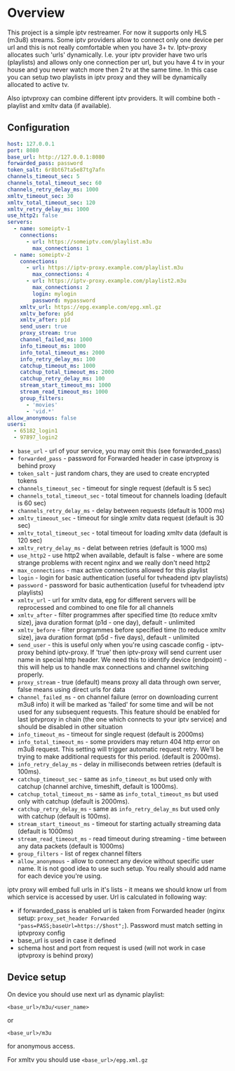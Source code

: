 # Overview

This project is a simple iptv restreamer. For now it supports only HLS (m3u8) streams.
Some iptv providers allow to connect only one device per url and this is not really
comfortable when you have 3+ tv. Iptv-proxy allocates such 'urls' dynamically. I.e. your
iptv provider have two urls (playlists) and allows only one connection per url, but
you have 4 tv in your house and you never watch more then 2 tv at the same time.
In this case you can setup two playlists in iptv proxy and they will be dynamically
allocated to active tv.

Also iptvproxy can combine different iptv providers. It will combine both - playlist and xmltv data (if available).

## Configuration

```yaml
host: 127.0.0.1
port: 8080
base_url: http://127.0.0.1:8080
forwarded_pass: password
token_salt: 6r8bt67ta5e87tg7afn
channels_timeout_sec: 5
channels_total_timeout_sec: 60
channels_retry_delay_ms: 1000
xmltv_timeout_sec: 30
xmltv_total_timeout_sec: 120
xmltv_retry_delay_ms: 1000
use_http2: false
servers:
  - name: someiptv-1
    connections:
      - url: https://someiptv.com/playlist.m3u
        max_connections: 1
  - name: someiptv-2
    connections:
      - url: https://iptv-proxy.example.com/playlist.m3u
        max_connections: 4
      - url: https://iptv-proxy.example.com/playlist2.m3u
        max_connections: 2
        login: mylogin
        password: mypassword
    xmltv_url: https://epg.example.com/epg.xml.gz
    xmltv_before: p5d
    xmltv_after: p1d
    send_user: true
    proxy_stream: true
    channel_failed_ms: 1000
    info_timeout_ms: 1000
    info_total_timeout_ms: 2000
    info_retry_delay_ms: 100
    catchup_timeout_ms: 1000
    catchup_total_timeout_ms: 2000
    catchup_retry_delay_ms: 100
    stream_start_timeout_ms: 1000
    stream_read_timeout_ms: 1000
    group_filters:
      - 'movies'
      - 'vid.*'
allow_anonymous: false
users:
  - 65182_login1
  - 97897_login2
```

* `base_url` - url of your service, you may omit this (see forwarded_pass)
* `forwarded_pass` - password for Forwarded header in case iptvproxy is behind proxy
* `token_salt` - just random chars, they are used to create encrypted tokens
* `channels_timeout_sec` - timeout for single request (default is 5 sec) 
* `channels_total_timeout_sec` - total timeout for channels loading (default is 60 sec)
* `channels_retry_delay_ms` - delay between requests (default is 1000 ms)
* `xmltv_timeout_sec` - timeout for single xmltv data request (default is 30 sec)
* `xmltv_total_timeout_sec` - total timeout for loading xmltv data (default is 120 sec)
* `xmltv_retry_delay_ms` - delat between retries (default is 1000 ms)
* `use_http2` - use http2 when available, default is false - where are some strange problems with recent nginx and we really don't need http2
* `max_connections` - max active connections allowed for this playlist
* `login` - login for basic authentication (useful for tvheadend iptv playlists)
* `password` - password for basic authentication (useful for tvheadend iptv playlists)
* `xmltv_url` - url for xmltv data, epg for different servers will be reprocessed and combined to one file for all channels
* `xmltv_after` - filter programmes after specified time (to reduce xmltv size), java duration format (p1d - one day), default - unlimited
* `xmltv_before` - filter programmes before specified time (to reduce xmltv size), java duration format (p5d - five days), default - unlimited
* `send_user` - this is useful only when you're using cascade config - iptv-proxy behind iptv-proxy.
If 'true' then iptv-proxy will send current user name in special http header.
We need this to identify device (endpoint) - this will help us to handle max connections and
channel switching properly.
* `proxy_stream` - true (default) means proxy all data through own server,
false means using direct urls for data
* `channel_failed_ms` - on channel failure (error on downloading current m3u8 info)
it will be marked as 'failed' for some time and will be not used for any subsequent requests.
This feature should be enabled for last iptvproxy in chain (the one which connects to your iptv service)
and should be disabled in other situation
* `info_timeout_ms` - timeout for single request (default is 2000ms)
* `info_total_timeout_ms` - some providers may return 404 http error on m3u8 request. This setting
will trigger automatic request retry. We'll be trying to make additional requests for this period. (default is 2000ms).
* `info_retry_delay_ms` - delay in milliseconds between retries (default is 100ms).
* `catchup_timeout_sec` - same as `info_timeout_ms` but used only with catchup (channel archive, timeshift, default is 1000ms).
* `catchup_total_timeout_ms` - same as `info_total_timeout_ms` but used only with catchup (default is 2000ms).
* `catchup_retry_delay_ms` - same as `info_retry_delay_ms` but used only with catchup (default is 100ms).
* `stream_start_timeout_ms` - timeout for starting actually streaming data (default is 1000ms)
* `stream_read_timeout_ms` - read timeout during streaming - time between any data packets (default is 1000ms)
* `group_filters` - list of regex channel filters
* `allow_anonymous` - allow to connect any device without specific user name.
It is not good idea to use such setup. You really should add name for each device you're using.

iptv proxy will embed full urls in it's lists - it means we should know url from which service is accessed by user.
Url is calculated in following way:
* if forwarded_pass is enabled url is taken from Forwarded header
(nginx setup: `proxy_set_header Forwarded "pass=PASS;baseUrl=https://$host";`).
Password must match setting in iptvproxy config
* base_url is used in case it defined
* schema host and port from request is used (will not work in case iptvproxy is behind proxy)

## Device setup

On device you should use next url as dynamic playlist:

`<base_url>/m3u/<user_name>`

or

`<base_url>/m3u`

for anonymous access.

For xmltv you should use `<base_url>/epg.xml.gz`
